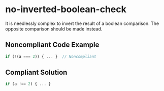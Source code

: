 # no-inverted-boolean-check

It is needlessly complex to invert the result of a boolean comparison. The opposite comparison should be made instead.

## Noncompliant Code Example

```javascript
if (!(a === 2)) { ... }  // Noncompliant
```

## Compliant Solution

```javascript
if (a !== 2) { ... }
```
